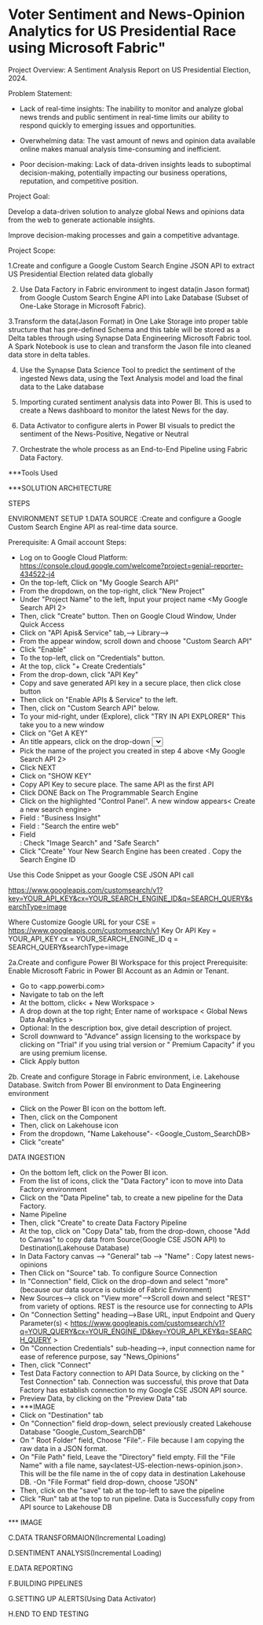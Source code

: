 # Voter Sentiment and News-Opinion Analytics for US Presidential Race using Microsoft Fabric"

Project Overview: A Sentiment Analysis Report on US Presidential Election, 2024.

Problem Statement:

- Lack of real-time insights: The inability to monitor and analyze global news trends and public sentiment in real-time limits our ability to respond quickly to emerging issues and opportunities.

- Overwhelming data: The vast amount of news and opinion data available online makes manual analysis time-consuming and inefficient.

- Poor decision-making: Lack of data-driven insights leads to suboptimal decision-making, potentially impacting our business operations, reputation, and competitive position.

Project Goal:

Develop a data-driven solution to analyze global News and opinions data from the web to generate actionable insights.

Improve decision-making processes and gain a competitive advantage.

Project Scope:

1.Create and configure a Google Custom Search Engine JSON API to extract US Presidential Election related data globally

2. Use  Data Factory in Fabric environment to ingest data(in Jason format) from  Google Custom Search Engine API into Lake Database (Subset of One-Lake Storage in Microsoft Fabric).

3.Transform the data(Jason Format) in One Lake Storage into proper table structure that has pre-defined Schema and this table will be stored as a Delta tables through using Synapse Data Engineering Microsoft Fabric tool. A Spark Notebook is use to clean and transform the Jason file into cleaned data store in  delta tables.

4. Use the Synapse Data Science Tool to predict the sentiment of the ingested News data, using the Text Analysis model and load the final data to the Lake database

5. Importing curated sentiment analysis data into Power BI. This is used to create a News dashboard to monitor the latest News for the day.

6. Data Activator to configure alerts in Power BI visuals to predict the sentiment of the News-Positive, Negative or Neutral

7. Orchestrate the whole process as an End-to-End Pipeline using Fabric Data Factory.

***Tools Used

***SOLUTION ARCHITECTURE

STEPS


ENVIRONMENT SETUP
1.DATA SOURCE :Create and configure a Google Custom Search Engine API as real-time data source.

Prerequisite: A Gmail account
Steps:
- Log on to Google Cloud Platform: https://console.cloud.google.com/welcome?project=genial-reporter-434522-j4
- On the top-left, Click on "My Google Search API"
- From the dropdown, on the top-right, click "New Project"
- Under "Project Name" to the left, Input your project name <My Google Search API 2>
- Then, click "Create" button.
Then on Google Cloud Window, Under Quick Access
- Click on "API Apis& Service" tab,--> Library-->
- From the appear window, scroll down and choose "Custom Search API"
- Click "Enable"
- To the top-left, click on "Credentials" button.
- At the top, click "+ Create Credentials"
- From the drop-down, click "API Key"
- Copy and save generated API key in a secure place, then  click close button
- Then click on "Enable APIs & Service" to the left.
- Then, click on "Custom Search API" below.
- To your mid-right, under (Explore), click "TRY IN API EXPLORER"
This take you to a new window
- Click on "Get A KEY"
- An <Enable Custom Search API> title appears, click on the drop-down <Select or Create Project>
- Pick the name of the project you created in step 4 above <My Google Search API 2>
- Click NEXT
- Click on "SHOW KEY"
- Copy API Key  to secure place. The same API as the first API
- Click DONE
Back on The Programmable Search Engine
- Click on the highlighted "Control Panel". A new window appears< Create a new search engine>
- Field <Name Your Search Engine> : "Business Insight"
- Field <What to search> : "Search the entire web"
- Field <Search Setting> : Check "Image Search" and "Safe Search"
- Click "Create"
Your New Search Engine has been created . Copy the Search Engine ID

Use this Code Snippet as your Google CSE JSON API call

https://www.googleapis.com/customsearch/v1?key=YOUR_API_KEY&cx=YOUR_SEARCH_ENGINE_ID&q=SEARCH_QUERY&searchType=image

Where
Customize Google URL for your CSE = <https://www.googleapis.com/customsearch/v1> 
Key Or API Key = YOUR_API_KEY
cx = YOUR_SEARCH_ENGINE_ID
q = SEARCH_QUERY&searchType=image

2a.Create and configure Power BI Workspace for this project
Prerequisite: Enable Microsoft Fabric in Power BI Account as an Admin or Tenant.

- Go to <app.powerbi.com>
- Navigate to <workspaces> tab on the left
- At the bottom, click< + New Workspace >
 - A drop down at the top right; Enter name of workspace < Global News Data Analytics >
 - Optional: In the description box, give detail description of project.
 - Scroll downward to "Advance" assign licensing to the workspace by clicking on "Trial" if you using trial version or " Premium Capacity" if you are using premium license.
 - Click Apply button

2b. Create and configure Storage in Fabric environment, i.e. Lakehouse Database.
Switch from Power BI environment to Data Engineering environment
- Click on the Power BI icon on the bottom left.
- Then, click on the <Data Engineering > Component
- Then, click on Lakehouse icon
- From the dropdown, "Name Lakehouse"- <Google_Custom_SearchDB>
- Click "create"

DATA INGESTION
- On the bottom left, click on the Power BI icon.
- From the list of icons, click the "Data Factory" icon to move into Data Factory environment
- Click on the "Data Pipeline" tab, to create a new pipeline for the Data Factory.
- Name Pipeline <US Election Data Pipeline >
- Then, click "Create" to create Data Factory Pipeline
- At the top, click on "Copy Data" tab, from the drop-down, choose "Add to Canvas" to copy data from Source(Google CSE JSON API) to Destination(Lakehouse Database)
- In Data Factory canvas --> "General" tab --> "Name" : Copy latest news-opinions
- Then Click on "Source" tab. To configure Source Connection
 - In "Connection" field, Click on the drop-down and select "more"(because our data source is outside of Fabric Environment)
 - New Sources--> click on "View more"-->Scroll down and select "REST" from variety of options. REST is the resource use for connecting to APIs
 - On "Connection Setting" heading-->Base URL, input Endpoint and Query Parameter(s) < https://www.googleapis.com/customsearch/v1?q=YOUR_QUERY&cx=YOUR_ENGINE_ID&key=YOUR_API_KEY&q=SEARCH_QUERY >
 - On "Connection Credentials" sub-heading-->, input connection name for ease of reference purpose, say "News_Opinions"
 - Then, click "Connect"
 - Test Data Factory connection to  API Data Source, by clicking on the " Test Connection" tab. Connection was successful, this prove that  Data Factory has establish connection to my Google CSE JSON API source.
 - Preview Data, by clicking on the "Preview Data" tab
 - ***IMAGE
- Click on "Destination" tab
- On "Connection" field drop-down, select previously created Lakehouse Database "Google_Custom_SearchDB"
- On " Root Folder" field, Choose "File".- File because I am copying the raw data in a JSON format.
- On "File Path" field, Leave the "Directory" field empty. Fill the "File Name" with a file name, say<latest-US-election-news-opinion.json>. This will be the file name in the of copy data in destination Lakehouse DB.
-On "File Format" field drop-down, choose "JSON"
- Then, click on the "save" tab at the top-left to save the pipeline
- Click "Run" tab at the top to run pipeline.
Data is Successfully copy from API source to Lakehouse DB

*** IMAGE




C.DATA TRANSFORMAION(Incremental Loading)




D.SENTIMENT ANALYSIS(Incremental Loading)





E.DATA REPORTING



F.BUILDING PIPELINES



G.SETTING UP ALERTS(Using Data Activator)



H.END TO END TESTING
